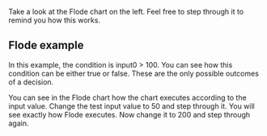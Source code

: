 Take a look at the Flode chart on the left. Feel free to step through it to remind you how this works.

## Flode example
In this example, the condition is input0 > 100. You can see how this condition can be either true or false. These are the only possible outcomes of a decision.

You can see in the Flode chart how the chart executes according to the input value. Change the test input value to 50 and step through it. You will see exactly how Flode executes. Now change it to 200 and step through again.
